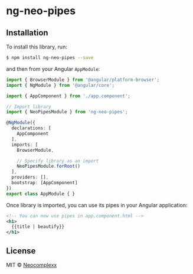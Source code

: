 # ng-neo-pipes

## Installation

To install this library, run:

```bash
$ npm install ng-neo-pipes --save
```


and then from your Angular `AppModule`:

```typescript
import { BrowserModule } from '@angular/platform-browser';
import { NgModule } from '@angular/core';

import { AppComponent } from './app.component';

// Import library
import { NeoPipesModule } from 'ng-neo-pipes';

@NgModule({
  declarations: [
    AppComponent
  ],
  imports: [
    BrowserModule,

    // Specify library as an import
    NeoPipesModule.forRoot()
  ],
  providers: [],
  bootstrap: [AppComponent]
})
export class AppModule { }
```

Once library is imported, you can use its pipes in your Angular application:

```xml
<!-- You can now use pipes in app.component.html -->
<h1>
  {{title | beautify}}
</h1>
```

## License

MIT © [Neocomplexx](mailto:info@neocomplexx.com)
